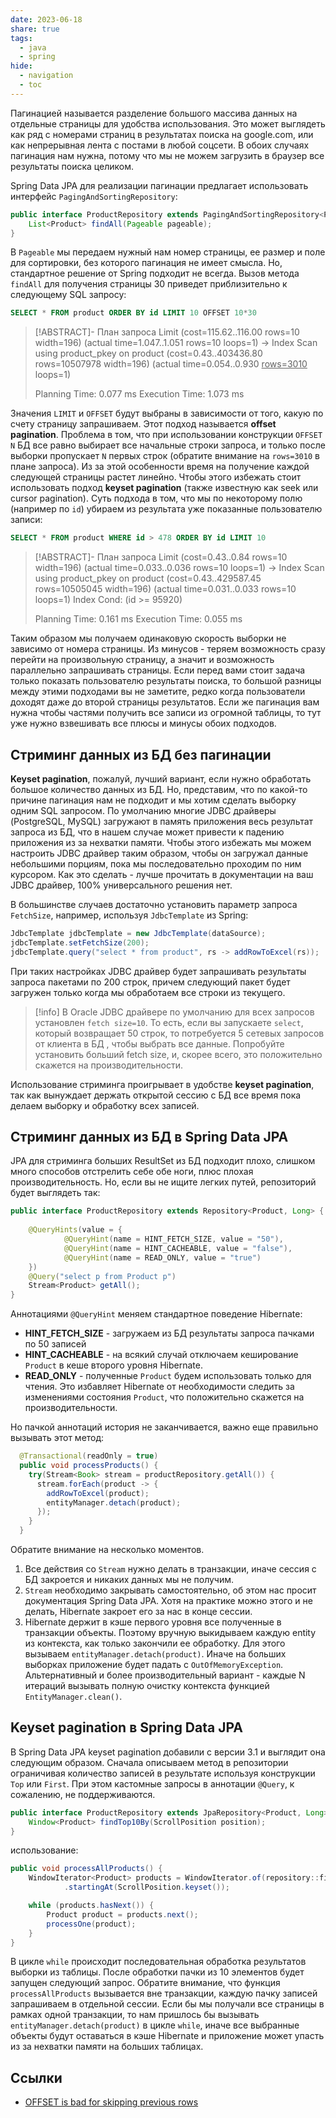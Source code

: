 ```yaml
---
date: 2023-06-18
share: true
tags:
  - java
  - spring
hide:
  - navigation
  - toc
---
```


Пагинацией называется разделение большого массива данных на отдельные страницы для удобства использования. Это может выглядеть как ряд с номерами страниц в результатах поиска на google.com, или как непрерывная лента с постами в любой соцсети. В обоих случаях пагинация нам нужна, потому что мы не можем загрузить в браузер все результаты поиска целиком.

Spring Data JPA для реализации пагинации предлагает использовать интерфейс `PagingAndSortingRepository`:

```java
public interface ProductRepository extends PagingAndSortingRepository<Product, Integer> {
    List<Product> findAll(Pageable pageable);
}
```

В `Pageable` мы передаем нужный нам номер страницы, ее размер и поле для сортировки, без которого пагинация не имеет смысла.
Но, стандартное решение от Spring подходит не всегда. Вызов метода `findAll` для получения страницы 30 приведет приблизительно к следующему SQL запросу:

```sql
SELECT * FROM product ORDER BY id LIMIT 10 OFFSET 10*30
```

> [!ABSTRACT]- План запроса
> Limit  (cost=115.62..116.00 rows=10 width=196) (actual time=1.047..1.051 rows=10 loops=1)
>  ->  Index Scan using product_pkey on product (cost=0.43..403436.80 rows=10507978 width=196) (actual time=0.054..0.930 <u>rows=3010</u> loops=1)
>
> Planning Time: 0.077 ms
> Execution Time: 1.073 ms


Значения `LIMIT` и `OFFSET` будут выбраны в зависимости от того, какую по счету страницу запрашиваем. Этот подход называется **offset pagination**.
Проблема в том, что при использовании конструкции `OFFSET N` БД все равно выбирает все начальные строки запроса, и только после выборки пропускает `N` первых строк (обратите внимание на `rows=3010` в плане запроса). Из за этой особенности время на получение каждой следующей страницы растет линейно. Чтобы этого избежать стоит использовать подход **keyset pagination** (также известную как seek или cursor pagination). Суть подхода в том, что мы по некоторому полю (например по `id`) убираем из результата уже показанные пользователю записи:

```sql
SELECT * FROM product WHERE id > 478 ORDER BY id LIMIT 10
```

>[!ABSTRACT]- План запроса
>Limit  (cost=0.43..0.84 rows=10 width=196) (actual time=0.033..0.036 rows=10 loops=1)
>  ->  Index Scan using product_pkey on product (cost=0.43..429587.45 rows=10505045 width=196) (actual time=0.031..0.033 rows=10 loops=1)
>        Index Cond: (id >= 95920)
>
>Planning Time: 0.161 ms
>Execution Time: 0.055 ms

Таким образом мы получаем одинаковую скорость выборки не зависимо от номера страницы. Из минусов - теряем возможность сразу перейти на произвольную страницу, а значит и возможность параллельно запрашивать страницы. 
Если перед вами стоит задача только показать пользователю результаты поиска, то большой разницы между этими подходами вы не заметите, редко когда пользователи доходят даже до второй страницы результатов. Если же пагинация вам нужна чтобы частями получить все записи из огромной таблицы, то тут уже нужно взвешивать все плюсы и минусы обоих подходов.

## Стриминг данных из БД без пагинации

**Keyset pagination**, пожалуй, лучший вариант, если нужно обработать большое количество данных из БД. Но, представим, что по какой-то причине пагинация нам не подходит и мы хотим сделать выборку одним SQL запросом.
По умолчанию многие JDBC драйверы (PostgreSQL, MySQL) загружают в память приложения весь результат запроса из БД, что в нашем случае может привести к падению приложения из за нехватки памяти. Чтобы этого избежать мы можем настроить JDBC драйвер таким образом, чтобы он загружал данные небольшими порциям, пока мы последовательно проходим по ним курсором.
Как это сделать - лучше прочитать в документации на ваш JDBC драйвер, 100% универсального решения нет. 

В большинстве случаев достаточно установить параметр запроса `FetchSize`, например, используя `JdbcTemplate` из Spring:
```java
JdbcTemplate jdbcTemplate = new JdbcTemplate(dataSource);
jdbcTemplate.setFetchSize(200);
jdbcTemplate.query("select * from product", rs -> addRowToExcel(rs));
```

При таких настройках JDBC драйвер будет запрашивать результаты запроса пакетами по 200 строк, причем следующий пакет будет загружен только когда мы обработаем все строки из текущего.

>[!info]
>В Oracle JDBC драйвере по умолчанию для всех запросов установлен `fetch size=10`. То есть, если вы запускаете `select`, который возвращает 50 строк, то потребуется 5 сетевых запросов от клиента в БД , чтобы выбрать все данные. Попробуйте установить больший fetch size, и, скорее всего, это положительно скажется на производительности.

Использование стриминга проигрывает в удобстве **keyset pagination**, так как вынуждает держать открытой сессию с БД все время пока делаем выборку и обработку всех записей.

## Стриминг данных из БД в Spring Data JPA

JPA для стриминга больших ResultSet из БД подходит плохо, слишком много способов отстрелить себе обе ноги, плюс плохая производительность. Но, если вы не ищите легких путей, репозиторий будет выглядеть так:

```java
public interface ProductRepository extends Repository<Product, Long> {
    
    @QueryHints(value = {
            @QueryHint(name = HINT_FETCH_SIZE, value = "50"),
            @QueryHint(name = HINT_CACHEABLE, value = "false"),
            @QueryHint(name = READ_ONLY, value = "true")
    })
    @Query("select p from Product p")
    Stream<Product> getAll();
}
```

Аннотациями `@QueryHint` меняем стандартное поведение Hibernate:
- **HINT_FETCH_SIZE** - загружаем из БД результаты запроса пачками по 50 записей
- **HINT_CACHEABLE** - на всякий случай отключаем кеширование `Product` в кеше второго уровня Hibernate.
- **READ_ONLY** - полученные `Product` будем использовать только для чтения. Это избавляет Hibernate от необходимости следить за изменениями состояния `Product`, что положительно скажется на производительности.

Но пачкой аннотаций история не заканчивается, важно еще правильно вызывать этот метод:

```java
  @Transactional(readOnly = true)
  public void processProducts() {
    try(Stream<Book> stream = productRepository.getAll()) {
      stream.forEach(product -> {
        addRowToExcel(product);
        entityManager.detach(product);
      });
    }
  }
```

Обратите внимание на несколько моментов. 
1. Все действия со `Stream` нужно делать в транзакции, иначе сессия с БД закроется и никаких данных мы не получим.
2. `Stream` необходимо закрывать самостоятельно, об этом нас просит документация Spring Data JPA. Хотя на практике можно этого и не делать, Hibernate закроет его за нас в конце сессии.
3. Hibernate держит в кэше первого уровня все полученные в транзакции объекты. Поэтому вручную выкидываем каждую entity из контекста, как только закончили ее обработку. Для этого вызываем `entityManager.detach(product)`. Иначе на больших выборках приложение будет падать с `OutOfMemoryException`. Альтернативный и более производительный вариант - каждые N итераций вызывать полную очистку контекста функцией `EntityManager.clean()`.
   
## Keyset pagination в Spring Data JPA 

В Spring Data JPA keyset pagination добавили с версии 3.1 и выглядит она следующим образом.
Сначала описываем метод в репозитории ограничивая количество записей в результате используя конструкции `Top` или `First`. При этом кастомные запросы в аннотации `@Query`, к сожалению, не поддерживаются.

```java
public interface ProductRepository extends JpaRepository<Product, Long> {
    Window<Product> findTop10By(ScrollPosition position);
}
```

использование:

```java
public void processAllProducts() {
    WindowIterator<Product> products = WindowIterator.of(repository::findTop10By)
            .startingAt(ScrollPosition.keyset());

    while (products.hasNext()) {
        Product product = products.next();
        processOne(product);
    }
}
```

В цикле `while` происходит последовательная обработка результатов выборки из таблицы. После обработки пачки из 10 элементов будет запущен следующий запрос. 
Обратите внимание, что функция `processAllProducts` вызывается вне транзакции, каждую пачку записей запрашиваем в отдельной сессии. Если бы мы получали все страницы в рамках одной транзакции, то нам пришлось бы вызывать `entityManager.detach(product)` в цикле `while`, иначе все выбранные объекты будут оставаться в кэше Hibernate и приложение может упасть из за нехватки памяти на больших таблицах.

## Ссылки
- [OFFSET is bad for skipping previous rows](https://use-the-index-luke.com/sql/partial-results/fetch-next-page)